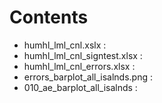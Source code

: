 # Contents
- humhl_lml_cnl.xslx :
- humhl_lml_cnl_signtest.xlsx :
- humhl_lml_cnl_errors.xlsx :
- errors_barplot_all_isalnds.png :
- 010_ae_barplot_all_isalnds :
